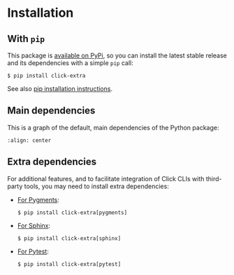 # Installation

## With `pip`

This package is
[available on PyPi](https://pypi.python.org/pypi/click-extra), so you
can install the latest stable release and its dependencies with a simple `pip`
call:

```shell-session
$ pip install click-extra
```

See also
[pip installation instructions](https://pip.pypa.io/en/stable/installing/).

## Main dependencies

This is a graph of the default, main dependencies of the Python package:

```mermaid assets/dependencies.mmd
:align: center
```

## Extra dependencies

For additional features, and to facilitate integration of Click CLIs with third-party tools, you may need to install extra dependencies:

* [For Pygments](pygments.md):

    ```shell-session
    $ pip install click-extra[pygments]
    ```

* [For Sphinx](sphinx.md):

    ```shell-session
    $ pip install click-extra[sphinx]
    ```

* [For Pytest](pytest.md):

    ```shell-session
    $ pip install click-extra[pytest]
    ```